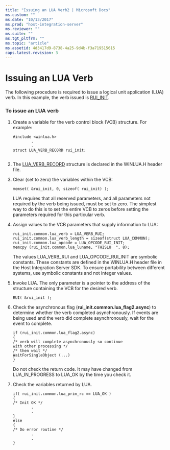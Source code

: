 ```yaml
---
title: "Issuing an LUA Verb2 | Microsoft Docs"
ms.custom: ""
ms.date: "10/13/2017"
ms.prod: "host-integration-server"
ms.reviewer: ""
ms.suite: ""
ms.tgt_pltfrm: ""
ms.topic: "article"
ms.assetid: 4d3417d9-8738-4a25-9d4b-f3a719515615
caps.latest.revision: 3
---
```

# Issuing an LUA Verb
The following procedure is required to issue a logical unit application (LUA) verb. In this example, the verb issued is [RUI_INIT](../Topic/RUI_INIT2.md).  
  
### To issue an LUA verb  
  
1.  Create a variable for the verb control block (VCB) structure. For example:  
  
    ```  
    #include <winlua.h>  
            .  
            .  
    struct LUA_VERB_RECORD rui_init;  
  
    ```  
  
2.  The [LUA_VERB_RECORD](../core/lua-verb-record.md) structure is declared in the WINLUA.H header file.  
  
3.  Clear (set to zero) the variables within the VCB:  
  
    ```  
    memset( &rui_init, 0, sizeof( rui_init) );  
    ```  
  
     LUA requires that all reserved parameters, and all parameters not required by the verb being issued, must be set to zero. The simplest way to do this is to set the entire VCB to zeros before setting the parameters required for this particular verb.  
  
4.  Assign values to the VCB parameters that supply information to LUA:  
  
    ```  
    rui_init.common.lua_verb = LUA_VERB_RUI;  
    rui_init.common.lua_verb_length = sizeof(struct LUA_COMMON);  
    rui_init.common.lua_opcode = LUA_OPCODE_RUI_INIT;  
    memcpy (rui_init.common.lua_luname, "THISLU  ", 8);  
    ```  
  
     The values LUA_VERB_RUI and LUA_OPCODE_RUI_INIT are symbolic constants. These constants are defined in the WINLUA.H header file in the Host Integration Server SDK. To ensure portability between different systems, use symbolic constants and not integer values.  
  
5.  Invoke LUA. The only parameter is a pointer to the address of the structure containing the VCB for the desired verb.  
  
    ```  
    RUI( &rui_init );  
    ```  
  
6.  Check the asynchronous flag (**rui_init.common.lua_flag2.async**) to determine whether the verb completed asynchronously. If events are being used and the verb did complete asynchronously, wait for the event to complete.  
  
    ```  
    if (rui_init.common.lua_flag2.async)  
    {  
    /* verb will complete asynchronously so continue  
    with other processing */  
    /* then wait */  
    WaitForSingleObject (...)  
    }  
    ```  
  
     Do not check the return code. It may have changed from LUA_IN_PROGRESS to LUA_OK by the time you check it.  
  
7.  Check the variables returned by LUA.  
  
    ```  
    if( rui_init.common.lua_prim_rc == LUA_OK )  
    {  
    /* Init OK */  
            .  
            .  
    }   
    else  
    {  
    /* Do error routine */  
            .  
            .  
    }  
    ```
